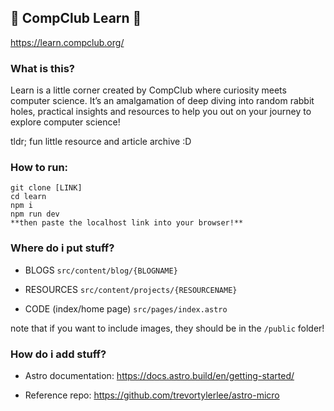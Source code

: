 ## 🌱 CompClub Learn 🌱
https://learn.compclub.org/

### What is this?
Learn is a little corner created by CompClub where curiosity meets computer science. 
It’s an amalgamation of deep diving into random rabbit holes, practical insights and resources to help you out on your journey to explore computer science!

tldr; fun little resource and article archive :D

### How to run:
```
git clone [LINK]
cd learn
npm i 
npm run dev 
**then paste the localhost link into your browser!**
```

### Where do i put stuff?
- BLOGS
`src/content/blog/{BLOGNAME}`

- RESOURCES
`src/content/projects/{RESOURCENAME}`

- CODE (index/home page)
`src/pages/index.astro`

note that if you want to include images, they should be in the `/public` folder!


### How do i add stuff?
- Astro documentation: https://docs.astro.build/en/getting-started/

- Reference repo: https://github.com/trevortylerlee/astro-micro
